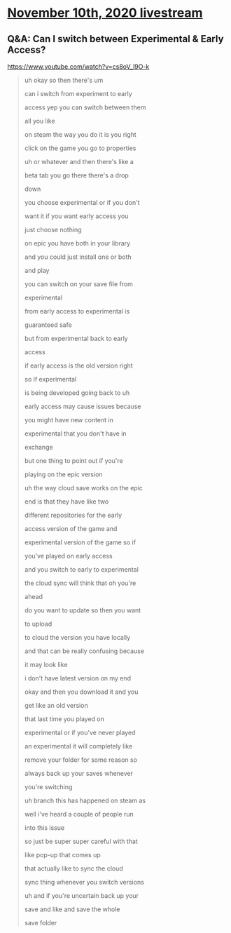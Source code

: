 # [November 10th, 2020 livestream](../2020-11-10.md)
## Q&A: Can I switch between Experimental & Early Access?
https://www.youtube.com/watch?v=cs8oV_l9O-k
> uh okay so then there's um
> 
> can i switch from experiment to early
> 
> access yep you can switch between them
> 
> all you like
> 
> on steam the way you do it is you right
> 
> click on the game you go to properties
> 
> uh or whatever and then there's like a
> 
> beta tab you go there there's a drop
> 
> down
> 
> you choose experimental or if you don't
> 
> want it if you want early access you
> 
> just choose nothing
> 
> on epic you have both in your library
> 
> and you could just install one or both
> 
> and play
> 
> you can switch on your save file from
> 
> experimental
> 
> from early access to experimental is
> 
> guaranteed safe
> 
> but from experimental back to early
> 
> access
> 
> if early access is the old version right
> 
> so if experimental
> 
> is being developed going back to uh
> 
> early access may cause issues because
> 
> you might have new content in
> 
> experimental that you don't have in
> 
> exchange
> 
> but one thing to point out if you're
> 
> playing on the epic version
> 
> uh the way cloud save works on the epic
> 
> end is that they have like two
> 
> different repositories for the early
> 
> access version of the game and
> 
> experimental version of the game so if
> 
> you've played on early access
> 
> and you switch to early to experimental
> 
> the cloud sync will think that oh you're
> 
> ahead
> 
> do you want to update so then you want
> 
> to upload
> 
> to cloud the version you have locally
> 
> and that can be really confusing because
> 
> it may look like
> 
> i don't have latest version on my end
> 
> okay and then you download it and you
> 
> get like an old version
> 
> that last time you played on
> 
> experimental or if you've never played
> 
> an experimental it will completely like
> 
> remove your folder for some reason so
> 
> always back up your saves whenever
> 
> you're switching
> 
> uh branch this has happened on steam as
> 
> well i've heard a couple of people run
> 
> into this issue
> 
> so just be super super careful with that
> 
> like pop-up that comes up
> 
> that actually like to sync the cloud
> 
> sync thing whenever you switch versions
> 
> uh and if you're uncertain back up your
> 
> save and like and save the whole
> 
> save folder
> 
